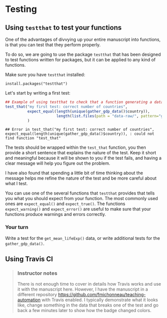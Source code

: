# Testing


## Using `testthat` to test your functions

One of the advantages of divvying up your entire manuscript into functions, is
that you can test that they perform properly.

To do so, we are going to use the package `testthat` that has been designed to
test functions written for packages, but it can be applied to any kind of
functions.

Make sure you have `testthat` installed:

`install.packages("testthat")`

Let's start by writing a first test:


```r
## Example of using testthat to check that a function generating a dataset works as expected.
test_that("my first test: correct number of countries",
          expect_equal(length(unique(gather_gdp_data()$country)),
                       length(list.files(path = "data-raw/", pattern="gdp-percapita\\.csv$")))
          )
```

```
## Error in test_that("my first test: correct number of countries", expect_equal(length(unique(gather_gdp_data()$country)), : could not find function "test_that"
```

The tests should be wrapped within the `test_that` function, you then provide a
short sentence that explains the nature of the test. Keep it short and
meaningful because it will be shown to you if the test fails, and having a clear
message will help you figure out the problem.

I have also found that spending a little bit of time thinking about the message
helps me refine the nature of the test and be more careful about what I test.

You can use one of the several functions that `testthat` provides that tells you
what you should expect from your function. The most commonly used ones are
`expect_equal()` and `expect_true()`. The functions `expect_warning()` and
`expect_error()` are useful to make sure that your functions produce warnings
and errors correctly.

### Your turn

Write a test for the `get_mean_lifeExp()` data, or write additional tests for
the `gather_gdp_data()`.

## Using Travis CI

> ### Instructor notes
>
> There is not enough time to cover in details how Travis works and use it with
> the manuscript here. However, I have the manuscript in a different repository
> https://github.com/fmichonneau/teaching-automation with Travis enabled. I
> typically demonstrate what it looks like, change something in the data that
> breaks one of the test and go back a few minutes later to show how the badge
> changed colors.
